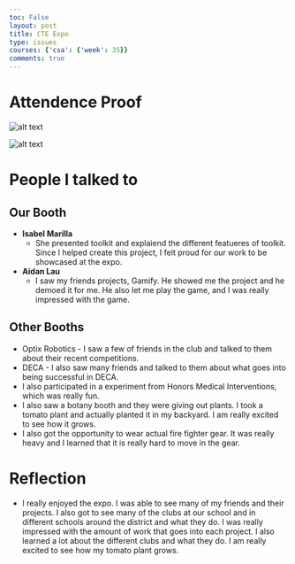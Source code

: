 ```yaml
---
toc: False
layout: post
title: CTE Expo
type: issues
courses: {'csa': {'week': 35}}
comments: true
---
```


# Attendence Proof

![alt text](/NitinBstudent_2025/images/F245879F-54AA-4FDD-9B37-DC8BC6156356_1_105_c.jpeg)

![alt text](/NitinBstudent_2025/images/2C3EAE91-7985-42C4-AF5A-1FE9211198C1_1_105_c.jpeg)

# People I talked to

## Our Booth
- **Isabel Marilla**
    - She presented toolkit and explaiend the different featueres of toolkit. Since I helped create this project, I felt proud for our work to be showcased at the expo.
- **Aidan Lau**
    - I saw my friends projects, Gamify. He showed me the project and he demoed it for me. He also let me play the game, and I was really impressed with the game.

## Other Booths
- Optix Robotics - I saw a few of friends in the club and talked to them about their recent competitions.
- DECA - I also saw many friends and talked to them about what goes into being successful in DECA.
- I also participated in a experiment from Honors Medical Interventions, which was really fun.
- I also saw a botany booth and they were giving out plants. I took a tomato plant and actually planted it in my backyard. I am really excited to see how it grows.
- I also got the opportunity to wear actual fire fighter gear. It was really heavy and I learned that it is really hard to move in the gear.

# Reflection
- I really enjoyed the expo. I was able to see many of my friends and their projects. I also got to see many of the clubs at our school and in different schools around the district and what they do. I was really impressed with the amount of work that goes into each project. I also learned a lot about the different clubs and what they do. I am really excited to see how my tomato plant grows. 